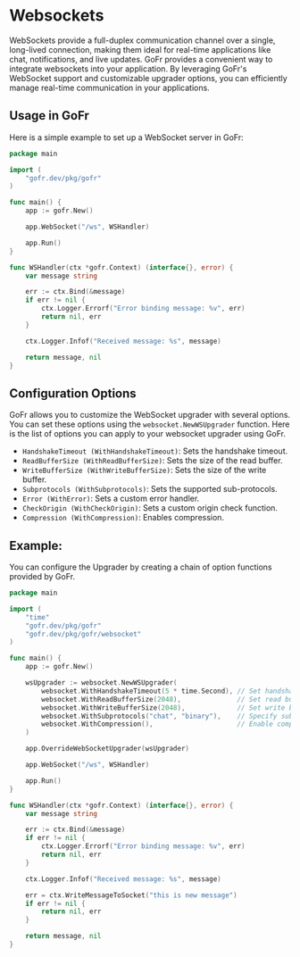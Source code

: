 # Websockets

WebSockets provide a full-duplex communication channel over a single, long-lived connection, making them ideal for 
real-time applications like chat, notifications, and live updates. GoFr provides a convenient way to integrate websockets
into your application. By leveraging GoFr's WebSocket support and customizable upgrader options,
you can efficiently manage real-time communication in your applications.

## Usage in GoFr

Here is a simple example to set up a WebSocket server in GoFr:

```go
package main

import (
	"gofr.dev/pkg/gofr"
)

func main() {
	app := gofr.New()

	app.WebSocket("/ws", WSHandler)

	app.Run()
}

func WSHandler(ctx *gofr.Context) (interface{}, error) {
	var message string

	err := ctx.Bind(&message)
	if err != nil {
		ctx.Logger.Errorf("Error binding message: %v", err)
		return nil, err
	}

	ctx.Logger.Infof("Received message: %s", message)

	return message, nil
}
```

## Configuration Options
GoFr allows you to customize the WebSocket upgrader with several options. You can set these options using the 
`websocket.NewWSUpgrader` function. Here is the list of options you can apply to your websocket upgrader using GoFr.

- `HandshakeTimeout (WithHandshakeTimeout)`: Sets the handshake timeout.
- `ReadBufferSize (WithReadBufferSize)`: Sets the size of the read buffer.
- `WriteBufferSize (WithWriteBufferSize)`: Sets the size of the write buffer.
- `Subprotocols (WithSubprotocols)`: Sets the supported sub-protocols.
- `Error (WithError)`:  Sets a custom error handler.
- `CheckOrigin (WithCheckOrigin)`: Sets a custom origin check function.
- `Compression (WithCompression)`:  Enables compression.

## Example:
You can configure the Upgrader by creating a chain of option functions provided by GoFr.

```go
package main

import (
	"time"
	"gofr.dev/pkg/gofr"
	"gofr.dev/pkg/gofr/websocket"
)

func main() {
	app := gofr.New()

	wsUpgrader := websocket.NewWSUpgrader(
		websocket.WithHandshakeTimeout(5 * time.Second), // Set handshake timeout
		websocket.WithReadBufferSize(2048),              // Set read buffer size
		websocket.WithWriteBufferSize(2048),             // Set write buffer size
		websocket.WithSubprotocols("chat", "binary"),    // Specify subprotocols
		websocket.WithCompression(),                     // Enable compression
	)

	app.OverrideWebSocketUpgrader(wsUpgrader)

	app.WebSocket("/ws", WSHandler)

	app.Run()
}

func WSHandler(ctx *gofr.Context) (interface{}, error) {
	var message string

	err := ctx.Bind(&message)
	if err != nil {
		ctx.Logger.Errorf("Error binding message: %v", err)
		return nil, err
	}

	ctx.Logger.Infof("Received message: %s", message)

	err = ctx.WriteMessageToSocket("this is new message")
	if err != nil {
		return nil, err
	}

	return message, nil
}
```


